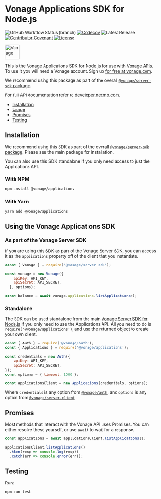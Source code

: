 # Vonage Applications SDK for Node.js

![GitHub Workflow Status (branch)](https://img.shields.io/github/workflow/status/vonage/vonage-node-sdk/Vonage/3.x?logo=github&style=flat-square&label=Workflow%20Build)
[![Codecov](https://img.shields.io/codecov/c/github/vonage/vonage-node-sdk?label=Codecov&logo=codecov&style=flat-square)](https://codecov.io/gh/Vonage/vonage-server-sdk)
![Latest Release](https://img.shields.io/npm/v/@vonage/applications)
[![Contributor Covenant](https://img.shields.io/badge/Contributor%20Covenant-v2.0%20adopted-ff69b4.svg?style=flat-square)](../../CODE_OF_CONDUCT.md)
[![License](https://img.shields.io/npm/l/@vonage/applications?label=License&style=flat-square)][license]

<img src="https://developer.nexmo.com/images/logos/vbc-logo.svg" height="48px" alt="Vonage" />

This is the Vonage Applications SDK for Node.js for use with
[Vonage APIs](https://www.vonage.com/). To use it you will need a Vonage
account. Sign up [for free at vonage.com][signup].

We recommend using this package as part of the overall
[`@vonage/server-sdk` package](https://github.com/vonage/vonage-node-sdk).

For full API documentation refer to [developer.nexmo.com](https://developer.nexmo.com/).

* [Installation](#installation)
* [Usage](#using-the-vonage-applications-sdk)
* [Promises](#promises)
* [Testing](#testing)

## Installation

We recommend using this SDK as part of the overall [
`@vonage/server-sdk` package](https://github.com/vonage/vonage-node-sdk). Please
see the main package for installation.

You can also use this SDK standalone if you only need access to just the
Applications API.

### With NPM

```bash
npm install @vonage/applications
```

### With Yarn

```bash
yarn add @vonage/applications
```

## Using the Vonage Applications SDK

### As part of the Vonage Server SDK

If you are using this SDK as part of the Vonage Server SDK, you can access it
as the `applications` property off of the client that you instantiate.

```js
const { Vonage } = require('@vonage/server-sdk');

const vonage = new Vonage({
    apiKey: API_KEY,
    apiSecret: API_SECRET,
  }, options);

const balance = await vonage.applications.listApplications();
```

### Standalone

The SDK can be used standalone from the main
[Vonage Server SDK for Node.js](https://github.com/vonage/vonage-node-sdk) if
you only need to use the Applications API. All you need to do is
`require('@vonage/applications')`, and use the returned object to create your
own client.

```js
const { Auth } = require('@vonage/auth');
const { Applications } = require('@vonage/applications');

const credentials = new Auth({
    apiKey: API_KEY,
    apiSecret: API_SECRET,
});
const options = { timeout: 1500 };

const applicationsClient = new Applications(credentials, options);
```

Where `credentials` is any option from [`@vonage/auth`](https://github.com/Vonage/vonage-node-sdk/tree/3.x/readme/packages/auth#options),
and `options` is any option from [`@vonage/server-client`](https://github.com/Vonage/vonage-node-sdk/tree/3.x/readme/packages/server-client#options)

## Promises

Most methods that interact with the Vonage API uses Promises. You can either
resolve these yourself, or use `await` to wait for a response.

```js
const applications = await applicationsClient.listApplications();

applicationsClient.listApplications()
  .then(resp => console.log(resp))
  .catch(err => console.error(err));
```

## Testing

Run:

```bash
npm run test
```

[signup]: https://dashboard.nexmo.com/sign-up?utm_source=DEV_REL&utm_medium=github&utm_campaign=node-server-sdk
[license]: ../../LICENSE.txt
